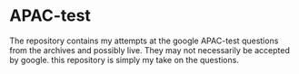 # APAC-test
The repository contains my attempts at the google APAC-test questions from the archives and possibly live.
They may not necessarily be accepted by google. this repository is simply my take on the questions.

